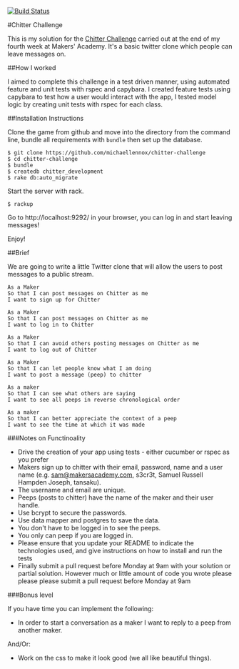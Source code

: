 [![Build Status](https://travis-ci.org/michaellennox/chitter-challenge.svg)](https://travis-ci.org/michaellennox/chitter-challenge)

#Chitter Challenge

This is my solution for the [Chitter Challenge](https://github.com/michaellennox/chitter-challenge/blob/master/MAKERS_README.md) carried out at the end of my fourth week at Makers' Academy. It's a basic twitter clone which people can leave messages on.

##How I worked

I aimed to complete this challenge in a test driven manner, using automated feature and unit tests with rspec and capybara. I created feature tests using capybara to test how a user would interact with the app, I tested model logic by creating unit tests with rspec for each class.

##Installation Instructions

Clone the game from github and move into the directory from the command line, bundle all requirements with `bundle` then set up the database.

```
$ git clone https://github.com/michaellennox/chitter-challenge
$ cd chitter-challenge
$ bundle
$ createdb chitter_development
$ rake db:auto_migrate
```

Start the server with rack.

```
$ rackup
```

Go to http://localhost:9292/ in your browser, you can log in and start leaving messages!

Enjoy!

##Brief

We are going to write a little Twitter clone that will allow the users to post messages to a public stream.

```
As a Maker
So that I can post messages on Chitter as me
I want to sign up for Chitter

As a Maker
So that I can post messages on Chitter as me
I want to log in to Chitter

As a Maker
So that I can avoid others posting messages on Chitter as me
I want to log out of Chitter

As a Maker
So that I can let people know what I am doing  
I want to post a message (peep) to chitter

As a maker
So that I can see what others are saying  
I want to see all peeps in reverse chronological order

As a maker
So that I can better appreciate the context of a peep
I want to see the time at which it was made
```

###Notes on Functinoality

* Drive the creation of your app using tests - either cucumber or rspec as you prefer
* Makers sign up to chitter with their email, password, name and a user name (e.g. sam@makersacademy.com, s3cr3t, Samuel Russell Hampden Joseph, tansaku).
* The username and email are unique.
* Peeps (posts to chitter) have the name of the maker and their user handle.
* Use bcrypt to secure the passwords.
* Use data mapper and postgres to save the data.
* You don't have to be logged in to see the peeps.
* You only can peep if you are logged in.
* Please ensure that you update your README to indicate the technologies used, and give instructions on how to install and run the tests
* Finally submit a pull request before Monday at 9am with your solution or partial solution. However much or little amount of code you wrote please please please submit a pull request before Monday at 9am

###Bonus level

If you have time you can implement the following:

* In order to start a conversation as a maker I want to reply to a peep from another maker.

And/Or:

* Work on the css to make it look good (we all like beautiful things).
